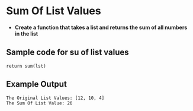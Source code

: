 # Sum Of List Values
- **Create a function that takes a list and returns the sum of all numbers in the list**
## Sample code for su of list values
```
return sum(lst)
```
## Example Output
```
The Original List Values: [12, 10, 4]
The Sum Of List Value: 26
```

